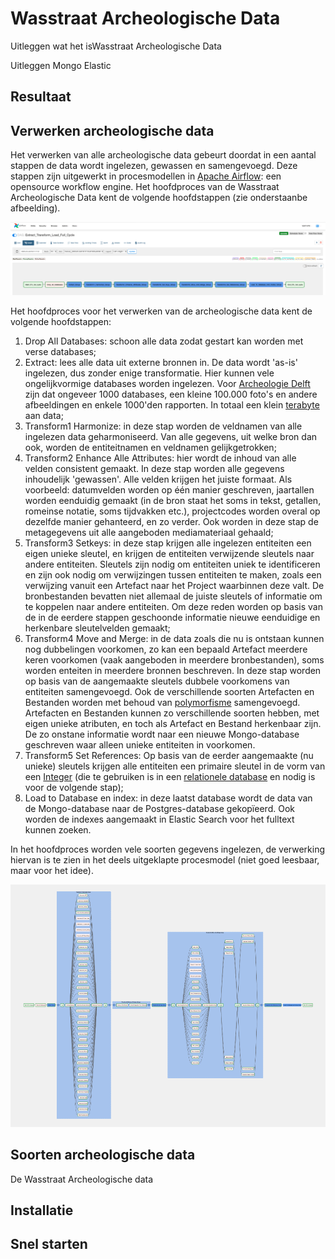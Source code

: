 # Wasstraat Archeologische Data

Uitleggen wat het isWasstraat Archeologische Data

Uitleggen Mongo Elastic

## Resultaat

## Verwerken archeologische data

Het verwerken van alle archeologische data gebeurt doordat in een aantal stappen de data wordt ingelezen, gewassen en samengevoegd. Deze stappen zijn uitgewerkt in procesmodellen in [Apache Airflow](https://airflow.apache.org): een opensource workflow engine. Het hoofdproces van de Wasstraat Archeologische Data kent de volgende hoofdstappen (zie onderstaanbe afbeelding).

![Hoofdprocessen Verwerken Data](image/Airflow_Hoofdprocessen.png)

Het hoofdproces voor het verwerken van de archeologische data kent de volgende hoofdstappen:

1. Drop All Databases: schoon alle data zodat gestart kan worden met verse databases;
2. Extract: lees alle data uit externe bronnen in. De data wordt 'as-is' ingelezen, dus zonder enige transformatie. Hier kunnen vele ongelijkvormige databases worden ingelezen. Voor [Archeologie Delft](https://archeologie-delft.nl) zijn dat ongeveer 1000 databases, een kleine 100.000 foto's en andere afbeeldingen en enkele 1000'den rapporten. In totaal een klein [terabyte](https://nl.wikipedia.org/wiki/Terabyte) aan data;
3. Transform1 Harmonize: in deze stap worden de veldnamen van alle ingelezen data geharmoniseerd. Van alle gegevens, uit welke bron dan ook, worden de entiteitnamen en veldnamen gelijkgetrokken;   
4. Transform2 Enhance Alle Attributes: hier wordt de inhoud van alle velden consistent gemaakt. In deze stap worden alle gegevens inhoudelijk 'gewassen'. Alle velden krijgen het juiste formaat. Als voorbeeld: datumvelden worden op één manier geschreven, jaartallen worden eenduidig gemaakt (in de bron staat het soms in tekst, getallen, romeinse notatie, soms tijdvakken etc.), projectcodes worden overal op dezelfde manier gehanteerd, en zo verder. Ook worden in deze stap de metagegevens uit alle aangeboden mediamateriaal gehaald;
5. Transform3 Setkeys: in deze stap krijgen alle ingelezen entiteiten een eigen unieke sleutel, en krijgen de entiteiten verwijzende sleutels naar andere entiteiten. Sleutels zijn nodig om entiteiten uniek te identificeren en zijn ook nodig om verwijzingen tussen entiteiten te maken, zoals een verwijzing vanuit een Artefact naar het Project waarbinnen deze valt. De bronbestanden bevatten niet allemaal de juiste sleutels of informatie om te koppelen naar andere entiteiten. Om deze reden worden op basis van de in de eerdere stappen geschoonde informatie nieuwe eenduidige en herkenbare sleutelvelden gemaakt;
6.  Transform4 Move and Merge: in de data zoals die nu is ontstaan kunnen nog dubbelingen voorkomen, zo kan een bepaald Artefact meerdere keren voorkomen (vaak aangeboden in meerdere bronbestanden), soms worden enteiten in meerdere bronnen beschreven. In deze stap worden op basis van de aangemaakte sleutels dubbele voorkomens van entiteiten samengevoegd. Ook de verschillende soorten Artefacten en Bestanden worden met behoud van [polymorfisme](https://nl.wikipedia.org/wiki/Polymorfisme_(informatica)) samengevoegd. Artefacten en Bestanden kunnen zo verschillende soorten hebben, met eigen unieke atributen, en toch als Artefact en Bestand herkenbaar zijn. De zo onstane informatie wordt naar een nieuwe Mongo-database geschreven waar alleen unieke entiteiten in voorkomen.
7. Transform5 Set References: Op basis van de eerder aangemaakte (nu unieke) sleutels krijgen alle entiteiten een primaire sleutel in de vorm van een [Integer](https://nl.wikipedia.org/wiki/Integer_(informatica)) (die te gebruiken is in een [relationele database](https://nl.wikipedia.org/wiki/Relationele_database) en nodig is voor de volgende stap);
8. Load to Database en index: in deze laatst database wordt de data van de Mongo-database naar de Postgres-database gekopïeerd. Ook worden de indexes aangemaakt in Elastic Search voor het fulltext kunnen zoeken.  

In het hoofdproces worden vele soorten gegevens ingelezen, de verwerking hiervan is te zien in het deels uitgeklapte procesmodel (niet goed leesbaar, maar voor het idee).

![Uitgeklapt procesmodel](image/Airflow_Opengeklapt.png)




## Soorten archeologische data

De Wasstraat Archeologische data  

## Installatie

## Snel starten 

